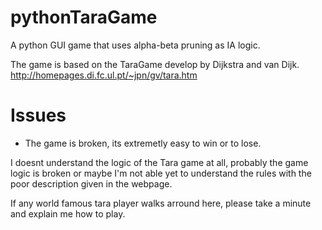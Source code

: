 # pythonTaraGame
A python GUI game that uses alpha-beta pruning as IA logic.

The game is based on the TaraGame develop by Dijkstra and van Dijk. http://homepages.di.fc.ul.pt/~jpn/gv/tara.htm

# Issues
* The game is broken, its extremetly easy to win or to lose.

I doesnt understand the logic of the Tara game at all, probably the game logic is broken or maybe I'm not able yet to understand the rules with the poor description given in the webpage.

If any world famous tara player walks arround here, please take a minute and explain me how to play.
